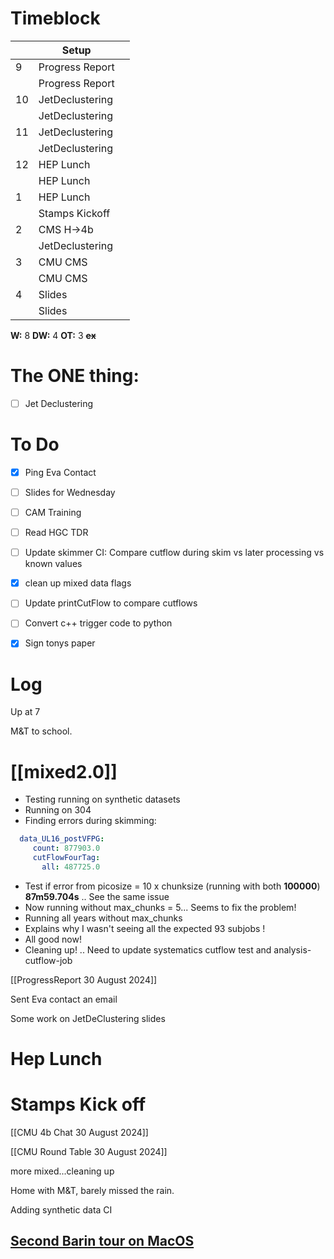 # Timeblock

|     | Setup           |     |
| --- | --------------- | --- |
| 9   | Progress Report |     |
|     | Progress Report |     |
| 10  | JetDeclustering |     |
|     | JetDeclustering |     |
| 11  | JetDeclustering |     |
|     | JetDeclustering |     |
| 12  | HEP Lunch       |     |
|     | HEP Lunch       |     |
| 1   | HEP Lunch       |     |
|     | Stamps Kickoff  |     |
| 2   | CMS H->4b       |     |
|     | JetDeclustering |     |
| 3   | CMU CMS         |     |
|     | CMU CMS         |     |
| 4   | Slides          |     |
|     | Slides          |     |

**W:** 8 
**DW:** 4 
**OT:** 3
 **~~ex~~**

# The ONE thing: 
- [ ] Jet Declustering


# To Do
- [x] Ping Eva Contact
- [ ] Slides for Wednesday
- [ ] CAM Training
- [ ] Read HGC TDR
- [ ] Update skimmer CI: Compare cutflow during skim vs later processing vs known values
- [x] clean up mixed data flags
- [ ] Update printCutFlow to compare cutflows
- [ ] Convert c++ trigger code to python
- [x] Sign tonys paper


# Log

Up at 7

M&T to school.

# [[mixed2.0]]
- Testing running on synthetic datasets
- Running on 304
- Finding errors during skimming:
```yaml
  data_UL16_postVFPG:
     count: 877903.0
     cutFlowFourTag:
       all: 487725.0
```
- Test if error from picosize = 10 x chunksize (running with both **100000**) **87m59.704s**
	.. See the same issue
- Now running without max_chunks = 5... Seems to fix the problem!
- Running all years without max_chunks
- Explains why I wasn't seeing all the expected 93 subjobs !
- All good now!  
- Cleaning up! .. Need to update systematics cutflow test and analysis-cutflow-job

[[ProgressReport 30 August 2024]]

Sent Eva contact an email

Some work on JetDeClustering slides

# Hep Lunch

# Stamps Kick off

[[CMU 4b Chat 30 August 2024]]

[[CMU Round Table 30 August 2024]]

more mixed...cleaning up

Home with M&T, barely missed the rain.

Adding synthetic data CI

[Second Barin tour on MacOS](https://www.youtube.com/@mischavandenburg)
- 
